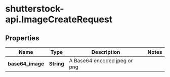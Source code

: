 # shutterstock-api.ImageCreateRequest

## Properties
Name | Type | Description | Notes
------------ | ------------- | ------------- | -------------
**base64_image** | **String** | A Base64 encoded jpeg or png | 


